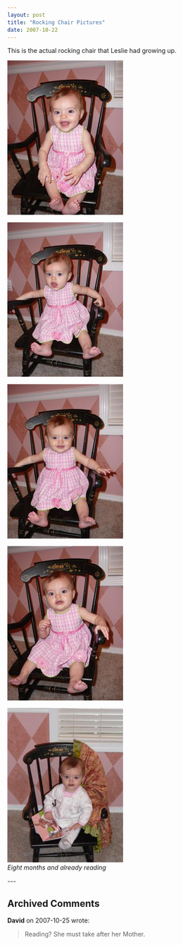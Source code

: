 ```yaml
---
layout: post
title: "Rocking Chair Pictures"
date: 2007-10-22
---
```


<p>This is the actual rocking chair that Leslie had growing up.</p>
<p><img alt="" height="350" src="/assets/images/2007-10-22-P1010233(Custom).JPG" width="263"/></p>
<p><img alt="" height="350" src="/assets/images/2007-10-22-P1010225(Custom).JPG" width="263"/></p>
<p><img alt="" height="350" src="/assets/images/2007-10-22-P1010226(Custom).JPG" width="263"/></p>
<p><img alt="" height="350" src="/assets/images/2007-10-22-P1010232(Custom).JPG" width="263"/></p>
<p><img alt="" height="350" src="/assets/images/2007-10-22-P1010221(Custom).JPG" width="263"/><br/>
<em>Eight months and already reading <img align="absMiddle" alt="" src="http://www.thepaladinos.com/Providers/HtmlEditorProviders/DSFckEditorProvider/FCK2/editor/images/smiley/msn/teeth_smile.gif" style="BORDER-TOP-WIDTH: 0px; BORDER-LEFT-WIDTH: 0px; BORDER-BOTTOM-WIDTH: 0px; BORDER-RIGHT-WIDTH: 0px"/></em></p>
---

## Archived Comments

**David** on 2007-10-25 wrote:

> Reading?  She must take after her Mother.

